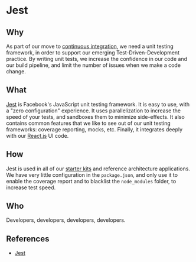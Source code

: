 # Jest

## Why

As part of our move to [continuous integration](../process/continuous-integration.md), we need a unit testing framework, in order to support our emerging Test-Driven-Development practice. By writing unit tests, we increase the confidence in our code and our build pipeline, and limit the number of issues when we make a code change.

## What

[Jest](https://facebook.github.io/jest/) is Facebook's JavaScript unit testing framework. It is easy to use, with a "zero configuration" experience. It uses parallelization to increase the speed of your tests, and sandboxes them to minimize side-effects. It also contains common features that we like to see out of our unit testing frameworks: coverage reporting, mocks, etc. Finally, it integrates deeply with our [React.js](react.md) UI code.

## How

Jest is used in all of our [starter kits](starter-kits.md) and reference architecture applications. We have very little configuration in the `package.json`, and only use it to enable the coverage report and to blacklist the `node_modules` folder, to increase test speed.

## Who

Developers, developers, developers, developers.

## References

- [Jest](https://facebook.github.io/jest/)
